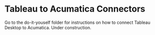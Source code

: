 # Tableau to Acumatica Connectors
Go to the do-it-youself folder for instructions on how to connect Tableau Desktop to Acumatica.
Under construction.
